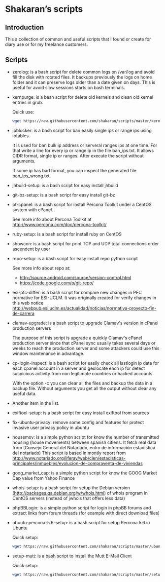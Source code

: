 # Shakaran’s scripts

## Introduction

This a collection of common and useful scripts that I found or create for diary use or for my freelance customers.

## Scripts

* zerolog: is a bash script for delete common logs on /var/log and avoid fill the disk with rotated files. It backups previously the logs on home folder and it can preserve logs older than a date given on days. This is useful for avoid slow sessions starts on bash terminals.

* kernpurge: is a bash script for delete old kernels and clean old kernel entries in grub.

    Quick use:

    ```bash
    wget https://raw.githubusercontent.com/shakaran/scripts/master/kernpurge.sh -O - | bash
    ```

* ipblocker: is a bash script for ban easily single ips or range ips using iptables.

    It is used for ban bulk ip address or serveral ranges ips at one time. For that write a line for
    every ip or range ip in the file ban_ips.txt. It allows CIDR format, single ip or ranges. After 
    execute the script without arguments.

    If some ip has bad format, you can inspect the generated file ban_ips_wrong.txt.

* jhbuild-setup: is a bash script for easy install jhbuild

* git-bz-setup: is a bash script for easy install git-bz

* pt-cpanel: is a bash script for install Percona Toolkit under a CentOS system with cPanel.

    See more info about Percona Toolkit at http://www.percona.com/doc/percona-toolkit/

* ruby-setup: is a bash script for install ruby on CentOS

* showcon: is a bash script for print TCP and UDP total connections order ascendent by user

* repo-setup: is a bash script for easy install repo python script

    See more info about repo at:

    - http://source.android.com/source/version-control.html
    - https://code.google.com/p/git-repo/

* esi-pfc-differ: is a bash script for compare new changes in PFC normative for ESI-UCLM.
It was originally created for verify changes in this web notice
http://webpub.esi.uclm.es/actualidad/noticias/normativa-proyecto-fin-de-carrera

* clamav-upgrade: is a bash script to upgrade Clamav's version in cPanel production servers

    The purpose of this script is upgrade a quickly Clamav's cPanel 
    production server since that cPanel sync usually takes several days
    or weeks to reach the production server and some attackers could use
    this window maintenance in advantage.

*   cp-login-inspect: is a bash script for easily check all lastlogin
ip data for each cpanel account in a server and geolocate each ip for
detect suspicious activity from non legitimate countries or hacked
accounts

    With the option -c you can clear all the files and backup the data in
    a backup file. Without arguments you get all the output without clear any
    useful data.

*   Another item in the list.

* exiftool-setup: is a bash script for easy install exiftool from sources

* fix-ubuntu-privacy: remove some config and features for protect invasive user privacy policy in ubuntu

* housemov: is a simple python script for know the number of transmitted housing (house movements)
between spanish citiens. It fetch real data from (Consejo General del Notariado, entro de información estadística del notariado)
    This script is based in montly report from 
    http://www.notariado.org/liferay/web/cien/estadisticas-principales/inmuebles/evolucion-de-compraventa-de-viviendas

* goog_market_cap: is a simple python script for know the GOOG Market Cap value from Yahoo Finance

* whois-setup: is a bash script for setup the Debian version (http://packages.qa.debian.org/w/whois.html) 
of whois program in CentOS servers (instead of jwhois that offers less data)

* phpBBLogin: is a simple python script for login in phpBB forums and extract links
from forum threads (for example with direct download files)

* ubuntu-percona-5.6-setup: is a bash script for setup Percona 5.6 in Ubuntu

    Quick setup:

    ```bash
    wget https://raw.githubusercontent.com/shakaran/scripts/master/ubuntu-percona-5.6-setup.sh -O - | bash
    ```

* setup-mutt: is a bash script to install the Mutt E-Mail Client

    Quick setup:

    ```bash
    wget https://raw.githubusercontent.com/shakaran/scripts/master/setup-mutt.sh -O - | bash
    ```

